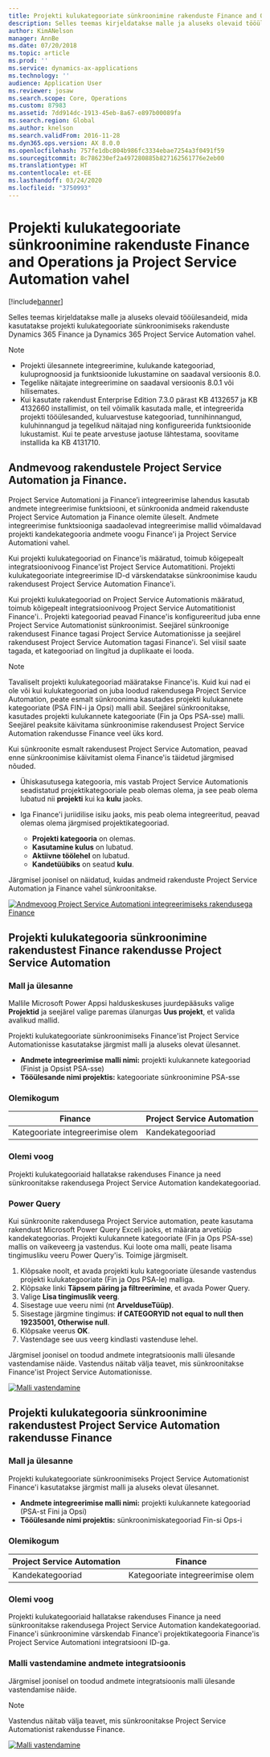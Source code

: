 ```yaml
---
title: Projekti kulukategooriate sünkroonimine rakenduste Finance and Operations ja Project Service Automation vahel
description: Selles teemas kirjeldatakse malle ja aluseks olevaid tööülesandeid, mida kasutatakse projekti kulukategooriate sünkroonimiseks rakenduste Microsoft Dynamics 365 Finance ja Dynamics 365 Project Service Automation vahel.
author: KimANelson
manager: AnnBe
ms.date: 07/20/2018
ms.topic: article
ms.prod: ''
ms.service: dynamics-ax-applications
ms.technology: ''
audience: Application User
ms.reviewer: josaw
ms.search.scope: Core, Operations
ms.custom: 87983
ms.assetid: 7dd914dc-1913-45eb-8a67-e897b00089fa
ms.search.region: Global
ms.author: knelson
ms.search.validFrom: 2016-11-28
ms.dyn365.ops.version: AX 8.0.0
ms.openlocfilehash: 757fe1dbc804b986fc3334ebae7254a3f0491f59
ms.sourcegitcommit: 8c786230ef2a497280885b827162561776e2eb00
ms.translationtype: HT
ms.contentlocale: et-EE
ms.lasthandoff: 03/24/2020
ms.locfileid: "3750993"
---
```

# <a name="synchronize-project-expense-categories-between-finance-and-operations-and-project-service-automation"></a>Projekti kulukategooriate sünkroonimine rakenduste Finance and Operations ja Project Service Automation vahel

[!include[banner](../includes/banner.md)]

Selles teemas kirjeldatakse malle ja aluseks olevaid tööülesandeid, mida kasutatakse projekti kulukategooriate sünkroonimiseks rakenduste Dynamics 365 Finance ja Dynamics 365 Project Service Automation vahel.

> [!NOTE]
> - Projekti ülesannete integreerimine, kulukande kategooriad, kuluprognoosid ja funktsioonide lukustamine on saadaval versioonis 8.0.
> - Tegelike näitajate integreerimine on saadaval versioonis 8.0.1 või hilisemates.
> - Kui kasutate rakendust Enterprise Edition 7.3.0 pärast KB 4132657 ja KB 4132660 installimist, on teil võimalik kasutada malle, et integreerida projekti tööülesanded, kuluarvestuse kategooriad, tunnihinnangud, kuluhinnangud ja tegelikud näitajad ning konfigureerida funktsioonide lukustamist. Kui te peate arvestuse jaotuse lähtestama, soovitame installida ka KB 4131710.

## <a name="data-flow-for-project-service-automation-and-finance"></a>Andmevoog rakendustele Project Service Automation ja Finance.

Project Service Automationi ja Finance’i integreerimise lahendus kasutab andmete integreerimise funktsiooni, et sünkroonida andmeid rakenduste Project Service Automation ja Finance olemite üleselt. Andmete integreerimise funktsiooniga saadaolevad integreerimise mallid võimaldavad projekti kandekategooria andmete voogu Finance'i ja Project Service Automationi vahel.

Kui projekti kulukategooriad on Finance'is määratud, toimub kõigepealt integratsioonivoog Finance'ist Project Service Automatitioni. Projekti kulukategooriate integreerimise ID-d värskendatakse sünkroonimise kaudu rakendusest Project Service Automation Finance'i.

Kui projekti kulukategooriad on Project Service Automationis määratud, toimub kõigepealt integratsioonivoog Project Service Automatitionist Finance'i.. Projekti kategooriad peavad Finance'is konfigureeritud juba enne Project Service Automationist sünkroonimist. Seejärel sünkroonige rakendusest Finance tagasi Project Service Automationisse ja seejärel rakendusest Project Service Automation tagasi Finance'i. Sel viisil saate tagada, et kategooriad on lingitud ja duplikaate ei looda.

> [!NOTE]
> Tavaliselt projekti kulukategooriad määratakse Finance'is. Kuid kui nad ei ole või kui kulukategooriad on juba loodud rakendusega Project Service Automation, peate esmalt sünkroonima kasutades projekti kulukannete kategooriate (PSA FIN-i ja Opsi) malli abil. Seejärel sünkroonitakse, kasutades projekti kulukannete kategooriate (Fin ja Ops PSA-sse) malli. Seejärel peaksite käivitama sünkroonimise rakendusest Project Service Automation rakendusse Finance veel üks kord.
>
> Kui sünkroonite esmalt rakendusest Project Service Automation, peavad enne sünkroonimise käivitamist olema Finance'is täidetud järgmised nõuded.
>
> - Ühiskasutusega kategooria, mis vastab Project Service Automationis seadistatud projektikategooriale peab olemas olema, ja see peab olema lubatud nii **projekti** kui ka **kulu** jaoks.
> - Iga Finance'i juriidilise isiku jaoks, mis peab olema integreeritud, peavad olemas olema järgmised projektikategooriad.
>
>     - **Projekti kategooria** on olemas. 
>     - **Kasutamine kulus** on lubatud.
>     - **Aktiivne töölehel** on lubatud.
>     - **Kandetüübiks** on seatud **kulu**.

Järgmisel joonisel on näidatud, kuidas andmeid rakenduste Project Service Automation ja Finance vahel sünkroonitakse.

[![Andmevoog Project Service Automationi integreerimiseks rakendusega Finance](./media/ProjectExpenseCategoriesFlow.png)](./media/ProjectExpenseCategoriesFlow.png)

## <a name="project-expense-category-synchronization-from-finance-to-project-service-automation"></a>Projekti kulukategooria sünkroonimine rakendustest Finance rakendusse Project Service Automation

### <a name="template-and-task"></a>Mall ja ülesanne

Mallile Microsoft Power Appsi halduskeskuses juurdepääsuks valige **Projektid** ja seejärel valige paremas ülanurgas **Uus projekt**, et valida avalikud mallid.

Projekti kulukategooriate sünkroonimiseks Finance'ist Project Service Automationisse kasutatakse järgmist malli ja aluseks olevat ülesannet.

- **Andmete integreerimise malli nimi:** projekti kulukannete kategooriad (Finist ja Opsist PSA-sse)
- **Tööülesande nimi projektis:** kategooriate sünkroonimine PSA-sse

### <a name="entity-set"></a>Olemikogum

| Finance                           | Project Service Automation |
|-----------------------------------|----------------------------|
| Kategooriate integreerimise olem | Kandekategooriad     |

### <a name="entity-flow"></a>Olemi voog

Projekti kulukategooriaid hallatakse rakenduses Finance ja need sünkroonitakse rakendusega Project Service Automation kandekategooriad.

### <a name="power-query"></a>Power Query

Kui sünkroonite rakendusega Project Service automation, peate kasutama rakendust Microsoft Power Query Exceli jaoks, et määrata arvetüüp kandekategoorias. Projekti kulukannete kategooriate (Fin ja Ops PSA-sse) mallis on vaikeveerg ja vastendus. Kui loote oma malli, peate lisama tingimusliku veeru Power Query'is. Toimige järgmiselt.

1. Klõpsake noolt, et avada projekti kulu kategooriate ülesande vastendus projekti kulukategooriate (Fin ja Ops PSA-le) malliga.
2. Klõpsake linki **Täpsem päring ja filtreerimine**, et avada Power Query.
2. Valige **Lisa tingimuslik veerg**.
3. Sisestage uue veeru nimi (nt **ArvelduseTüüp)**.
4. Sisestage järgmine tingimus: **if CATEGORYID not equal to null then 19235001, Otherwise null**.
5. Klõpsake veerus **OK**.
6. Vastendage see uus veerg kindlasti vastenduse lehel.

Järgmisel joonisel on toodud andmete integratsioonis malli ülesande vastendamise näide. Vastendus näitab välja teavet, mis sünkroonitakse Finance'ist Project Service Automationisse.

[![Malli vastendamine](./media/ProjectExpenseCategoriesToPSAMapping.jpg)](./media/ProjectExpenseCategoriesToPSAMapping.jpg)

## <a name="project-expense-category-synchronization-from-project-service-automation-to-finance"></a>Projekti kulukategooria sünkroonimine rakendustest Project Service Automation rakendusse Finance

### <a name="template-and-task"></a>Mall ja ülesanne

Projekti kulukategooriate sünkroonimiseks Project Service Automationist Finance'i kasutatakse järgmist malli ja aluseks olevat ülesannet.

- **Andmete integreerimise malli nimi:** projekti kulukannete kategooriad (PSA-st Fini ja Opsi)
- **Tööülesande nimi projektis:** sünkroonimiskategooriad Fin-si Ops-i

### <a name="entity-set"></a>Olemikogum

| Project Service Automation | Finance                           |
|----------------------------|-----------------------------------|
| Kandekategooriad     | Kategooriate integreerimise olem |

### <a name="entity-flow"></a>Olemi voog

Projekti kulukategooriaid hallatakse rakenduses Finance ja need sünkroonitakse rakendusega Project Service Automation kandekategooriad. Finance'i sünkroonimine värskendab Finance'i projektikategooria Finance'is Project Service Automationi integratsiooni ID-ga.

### <a name="template-mapping-in-data-integration"></a>Malli vastendamine andmete integratsioonis

Järgmisel joonisel on toodud andmete integratsioonis malli ülesande vastendamise näide.

> [!NOTE]
> Vastendus näitab välja teavet, mis sünkroonitakse Project Service Automationist rakendusse Finance.

[![Malli vastendamine](./media/ProjectExpenseCategoriesToFinOpsMapping.jpg)](./media/ProjectExpenseCategoriesToFinOpsMapping.jpg)
